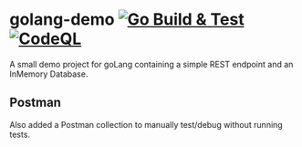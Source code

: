 # golang-demo [![Go Build & Test](https://github.com/VijoPlays/golang-demo/actions/workflows/go.yml/badge.svg)](https://github.com/VijoPlays/golang-demo/actions/workflows/go.yml) [![CodeQL](https://github.com/VijoPlays/golang-demo/actions/workflows/codeql.yml/badge.svg)](https://github.com/VijoPlays/golang-demo/actions/workflows/codeql.yml) 

A small demo project for goLang containing a simple REST endpoint and an InMemory Database.

## Postman

Also added a Postman collection to manually test/debug without running tests.
